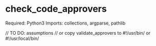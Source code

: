 # check_code_approvers

Required: Python3
Imports: collections, argparse, pathlib

// TO DO: assumptions
// or copy validate_approvers to #!/usr/bin/ or #!/usr/local/bin/
